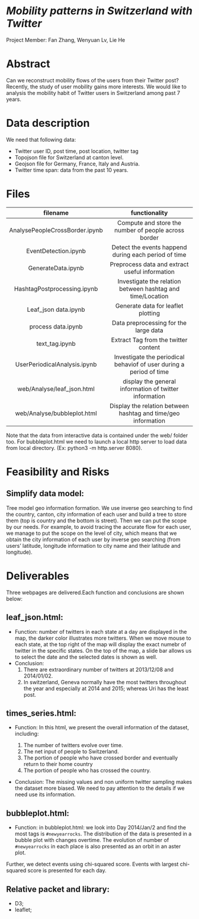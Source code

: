 # *Mobility patterns in Switzerland with Twitter*
Project Member: Fan Zhang, Wenyuan Lv, Lie He

# Abstract
Can we reconstruct mobility flows of the users from their Twitter post? Recently, the study of user mobility gains more interests. We would like to analysis the mobility habit of Twitter users in Switzerland among past 7 years. 

# Data description 
We need that following data:

- Twitter user ID, post time, post location, twitter tag
- Topojson file for Switzerland at canton level.
- Geojson file for Germany, France, Italy and Austria.
- Twitter time span: data from the past 10 years.

# Files
| filename | functionality|
|:---:|:----:|
|AnalysePeopleCrossBorder.ipynb| Compute and store the number of people across border|
|EventDetection.ipynb| Detect the events happend during each period of time|
|GenerateData.ipynb| Preprocess data and extract useful information|
|HashtagPostprocessing.ipynb| Investigate the relation between hashtag and time/Location|
|Leaf_json data.ipynb| Generate data for leaflet plotting|
|process data.ipynb| Data preprocessing for the large data|
|text_tag.ipynb| Extract Tag from the twitter content|
|UserPeriodicalAnalysis.ipynb| Investigate the periodical behaviof of user during a period of time|
|web/Analyse/leaf_json.html|display the general information of twitter information|
|web/Analyse/bubbleplot.html| Display the relation between hashtag and time/geo information|

Note that the data from interactive data is contained under the web/ folder too. For bubbleplot.html we need to launch a local http server to load data from local directory. (Ex: python3 -m http.server 8080).


# Feasibility and Risks
## Simplify data model: 
Tree model geo information formation. We use inverse geo searching to find the country, canton, city information of each user and build a tree to store them (top is country and the bottom is street). Then we can put the scope by our needs. For example, to avoid tracing the accurate flow for each user, we manage to put the scope on the level of city, which means that we obtain the city information of each user by inverse geo searching (from users’ latitude, longitude information to city name and their latitude and longitude).         

# Deliverables

Three webpages are delivered.Each function and conclusions are shown below:

## leaf_json.html: 
- Function: number of twitters in each state at a day are displayed in the map, the darker color illustrates more twitters. When we move mouse to each state, at the top right of the map will display the exact numebr of twitter in the specific states. On the top of the map, a slide bar allows us to select the date and the selected dates is shown as well.
- Conclusion: 
  1. There are extraordinary number of twitters at 2013/12/08 and 2014/01/02. 
  2. In switzerland, Geneva normally have the most twitters throughout the year and especially at 2014 and 2015; whereas Uri has the least post.
  
## times_series.html: 
- Function: In this html, we present the overall information of the dataset,   including:

    1. The number of twitters evolve over time.
    2. The net input of people to Switzerland.
    3. The portion of people who have crossed border and eventually return to their home country
    4. The portion of people who has crossed the country.

- Conclusion: The missing values and non uniform twitter sampling makes the dataset more biased. We need to pay attention to the details if we need use its information.

## bubbleplot.html: 
- Function: in bubbleplot.html:  we look into Day 2014/Jan/2 and find the most tags is `#newyearrocks`. The distribution of the data is presented in a bubble plot with changes overtime. The evolution of number of `#newyearrocks` in each place is also presented as an orbit in an aster plot. 

Further, we detect events using chi-squared score. Events with largest chi-squared score is presented for each day.
 
## Relative packet and library:
- D3;  
- leaflet;   
